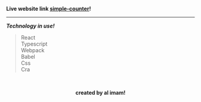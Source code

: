 **Live website link <ins>[simple-counter](https://al-imam-simple-counter.netlify.app/)</ins>!**

<hr>

***Technology in use!***
> React <br>
> Typescript <br>
> Webpack <br>
> Babel <br>
> Css <br>
> Cra <br>

<br>

**<p align="center">created by al imam!</p>**
